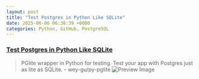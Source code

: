 ```yaml
---
layout: post
title: "Test Postgres in Python Like SQLite"
date: 2025-06-06 06:38:39 +0000
categories: Python, GitHub, PostgreSQL
---
```


### [Test Postgres in Python Like SQLite](https://github.com/wey-gu/py-pglite)

> PGlite wrapper in Python for testing. Test your app with Postgres just as lite as SQLite. - wey-gu/py-pglite
![Preview Image](https://repository-images.githubusercontent.com/996795316/518ac2a4-19ed-45bf-8143-67503e8e7ab1)


